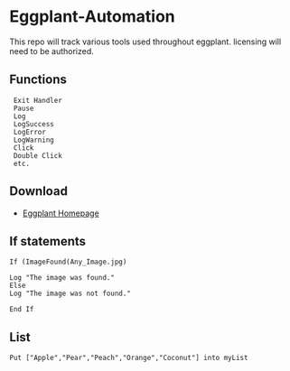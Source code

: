 # Eggplant-Automation
This repo will track various tools used throughout eggplant. licensing will need to be authorized.

## Functions
```
 Exit Handler
 Pause
 Log
 LogSuccess
 LogError
 LogWarning
 Click 
 Double Click 
 etc.
```

## Download 
 - [Eggplant Homepage](https://www.eggplantsoftware.com/eggplant-functional-downloads)

## If statements
```
If (ImageFound(Any_Image.jpg)

Log "The image was found."
Else
Log "The image was not found."

End If
```

## List
```
Put ["Apple","Pear","Peach","Orange","Coconut"] into myList
```
